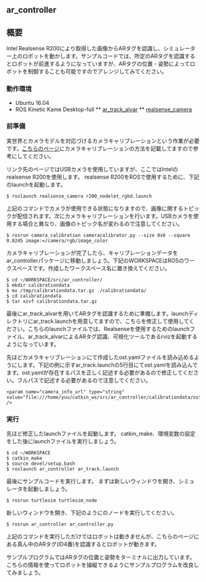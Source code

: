 ## ar_controller

## 概要
Intel Realsense R200により取得した画像からARタグを認識し、シミュレーター上のロボットを動かします。サンプルコードでは、所定のARタグを認識するとロボットが前進するようになっていますが、ARタグの位置・姿勢によってロボットを制御することも可能ですのでアレンジしてみてください。

### 動作環境
* Ubuntu 16.04
* ROS Kinetic Kame Desktop-full
** [ar_track_alvar](http://wiki.ros.org/ar_track_alvar)
** [realsense_camera](http://wiki.ros.org/realsense_camera)

### 前準備
実世界とカメラモデルを対応づけるカメラキャリブレーションという作業が必要です。[こちらのページ](http://robot.isc.chubu.ac.jp/?p=1063)にカメラキャリブレーションの方法を記載してますので参考にしてください。  

リンク先のページではUSBカメラを使用していますが、ここではIntelのrealsense R200を使用します。
realsense R200をROSで使用するために、下記のlaunchを起動します。

```
$ roslaunch realsense_camera r200_nodelet_rgbd.launch
```

上記のコマンドでカメラが使用できる状態になりますので、画像に関するトピックが配信されます。次にカメラキャリブレーションを行います。USBカメラを使用する場合と異なり、画像のトピック名が変わるので注意してください。

```
$ rosrun camera_calibration cameracalibrator.py --size 8x6 --square 0.0245 image:=/camera/rgb/image_color
```

カメラキャリブレーションが完了したら、キャリブレーションデータをar_controllerパッケージに移動しましょう。下記のWORKSPACEはROSのワークスペースです。作成したワークスペース名に置き換えてください。

```
$ cd ~/WORKSPACE/src/ar_controller/
$ mkdir calibrationdata
$ mv /tmp/calibrationdata.tar.gz ./calibrationdata/
$ cd calibrationdata
$ tar xzvf calibrationdata.tar.gz
```

最後にar_track_alvarを用いてARタグを認識するために準備します。launchディレクトリにar_track.launchを用意してますので、こちらを修正して使用してください。こちらのlaunchファイルでは、Realsenseを使用するためのlaunchファイル、ar_track_alvarによるARタグ認識、可視化ツールであるrvizを起動するようになっています。

先ほどカメラキャリブレーションにて作成したost.yamlファイルを読み込めるようにします。下記の例に示すar_track.launchの5行目にてost.yamlを読み込んでます。ost.yamlが存在するパスを正しく記述する必要があるので修正してください。フルパスで記述する必要があるので注意してください。

```
<param name="camera_info_url" type="string" value="file:///home/yuu/catkin_ws/src/ar_controller/calibrationdata/ost.yaml" />
```

### 実行
先ほど修正したlaunchファイルを起動します。
catkin_make、環境変数の設定をした後にlaunchファイルを実行しましょう。
```
$ cd ~/WORKSPACE
$ catkin_make
$ source devel/setup.bash
$ roslaunch ar_controller ar_track.launch
```

最後にサンプルコードを実行します。
まずは新しいウィンドウを開き、シミュレータを起動しましょう。
```
$ rosrun turtlesim turtlesim_node
```

新しいウィンドウを開き、下記のようにのノードを実行してください。
```
$ rosrun ar_controller ar_controller.py
```
上記のコマンドを実行しただけではロボットは動きませんが、こちらのページにある真ん中のARタグ(ID4番)を認識するとロボットが動きます。

サンプルプログラムではARタグの位置と姿勢をターミナルに出力しています。こちらの情報を使ってロボットを操縦できるようにサンプルプログラムを改良してみましょう。
